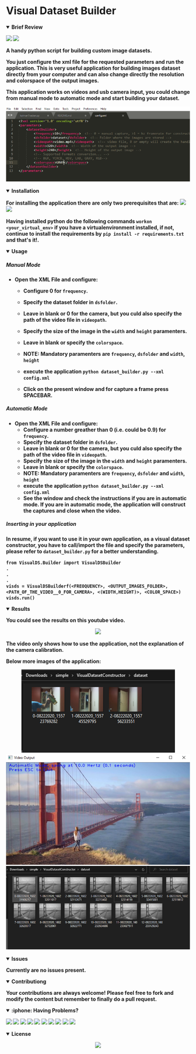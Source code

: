 # Visual Dataset Builder

<details open>
<summary> <b>Brief Review<b></summary>

[<img src="https://img.shields.io/badge/-Python-FFD43B?style=for-the-badge&logo=python&logoColor=white&labelColor=4B8BBE" />]()
[<img src="https://img.shields.io/badge/-OpenCV-001010?style=for-the-badge&logo=python&logoColor=white&labelColor=0000AB" />]()

<p align = "center">

A handy python script for building custom image datasets. 

You just configure the xml file for the requested parameters and run the application.  This is very useful application for building images dataset directly from your computer and can also change directly the resolution and colorspace of the output images.

This application works on videos and usb camera input, you could change from manual mode to automatic mode and start building your dataset.

<p align = "center">
  <img src = "https://github.com/issaiass/VisualDatasetBuilder/blob/master/imgs/xmlfile.PNG?raw=true">
</p>


</details>

<details open>
<summary> <b>Installation<b></summary>

For installing the application there are only two prerequisites that are:
[<img src="https://img.shields.io/badge/-OpenCV-001010?style=for-the-badge&logo=python&logoColor=white&labelColor=0000AB" />]()
[<img src="https://img.shields.io/badge/-Numpy-306998?style=for-the-badge&logo=python&logoColor=FFE873&labelColor=4B8BBE" />]()

Having installed python do the following commands `workon <your_virtual_env>` if you have a virtualenvironment installed, if not, continue to install the requirements by `pip install -r requirements.txt` and that's it!.

</details>


<details open>
<summary> <b>Usage<b></summary>

##### Manual Mode

- Open the XML File and configure:
  - Configure 0 for `frequency`.
  - Specify the dataset folder in `dsfolder`.
  - Leave in blank or 0 for the camera, but you culd also  specify the path of the video file in `videopath`.
  - Specify the size of the image in the `width` and `height` paramenters.
  - Leave in blank or specify the `colorspace`.

  - NOTE:  Mandatory paramenters are `frequency`, `dsfolder` and `width`, `height`
  - execute the application `python dataset_builder.py --xml config.xml`
  - Click on the present window and for capture a frame press SPACEBAR.

##### Automatic Mode

- Open the XML File and configure:
  - Configure a number greather than 0 (i.e. could be 0.9) for `frequency`.
  - Specify the dataset folder in `dsfolder`.
  - Leave in blank or 0 for the camera, but you culd also  specify the path of the video file in `videopath`.
  - Specify the size of the image in the `width` and `height` paramenters.
  - Leave in blank or specify the `colorspace`.
  - NOTE:  Mandatory paramenters are `frequency`, `dsfolder` and `width`, `height`
  - execute the application `python dataset_builder.py --xml config.xml`
  - See the window and check the instructions if you are in automatic mode.  If you are in automatic mode, the application will construct the captures and close when the video.

##### Inserting in your application

In resume, if you want to use it in your own application, as a visual dataset constructor, you have to call/import the file and specify the parameters, please refer to `dataset_builder.py` for a better understanding.

~~~
from VisualDS.Builder import VisualDSBuilder
.
.
.
visds = VisualDSBuilderf(<FREOQUENCY>, <OUTPUT_IMAGES_FOLDER>, <PATH_OF_THE_VIDEO__0_FOR_CAMERA>, <(WIDTH,HEIGHT)>, <COLOR_SPACE>)
visds.run()
~~~

</details>

<details open>
<summary> <b>Results<b></summary>

You could see the results on this youtube video.  

<p align="center">

<img src= "https://img.youtube.com/vi/JcSQ-o2mbb0/0.jpg" >

</p>

The video only shows how to use the application, not the explanation of the camera calibration.

Below more images of the application:

<p align = "center">
  <img src = "https://github.com/issaiass/VisualDatasetBuilder/blob/master/imgs/outputfolder.PNG?raw=true">
  <img src = "https://github.com/issaiass/VisualDatasetBuilder/blob/master/imgs/automode.PNG?raw=true">
  <img src = "https://github.com/issaiass/VisualDatasetBuilder/blob/master/imgs/autodataset.PNG?raw=true">
</p>


</details>

<details open>
<summary> <b>Issues<b></summary>

Currently are no issues present.

</details>

<details open>
<summary> <b>Contributiong<b></summary>

Your contributions are always welcome! Please feel free to fork and modify the content but remember to finally do a pull request.

</details>

<details open>
<summary> :iphone: <b>Having Problems?<b></summary>

<p align = "center">

[<img src="https://img.shields.io/badge/linkedin-%230077B5.svg?&style=for-the-badge&logo=linkedin&logoColor=white" />](https://www.linkedin.com/in/riawa)
[<img src="https://img.shields.io/badge/telegram-2CA5E0?style=for-the-badge&logo=telegram&logoColor=white"/>](https://t.me/issaiass)
[<img src="https://img.shields.io/badge/instagram-%23E4405F.svg?&style=for-the-badge&logo=instagram&logoColor=white">](https://www.instagram.com/daqsyspty/)
[<img src="https://img.shields.io/badge/twitter-%231DA1F2.svg?&style=for-the-badge&logo=twitter&logoColor=white" />](https://twitter.com/daqsyspty) 
[<img src ="https://img.shields.io/badge/facebook-%233b5998.svg?&style=for-the-badge&logo=facebook&logoColor=white%22">](https://www.facebook.com/daqsyspty)
[<img src="https://img.shields.io/badge/linkedin-%230077B5.svg?&style=for-the-badge&logo=linkedin&logoColor=white" />](https://www.linkedin.com/in/riawe)
[<img src="https://img.shields.io/badge/tiktok-%23000000.svg?&style=for-the-badge&logo=tiktok&logoColor=white" />](https://www.linkedin.com/in/riawe)
[<img src="https://img.shields.io/badge/whatsapp-%23075e54.svg?&style=for-the-badge&logo=whatsapp&logoColor=white" />](https://wa.me/50766168542?text=Hello%20Rangel)
[<img src="https://img.shields.io/badge/hotmail-%23ffbb00.svg?&style=for-the-badge&logo=hotmail&logoColor=white" />](mailto:issaiass@hotmail.com)
[<img src="https://img.shields.io/badge/gmail-%23D14836.svg?&style=for-the-badge&logo=gmail&logoColor=white" />](mailto:riawalles@gmail.com)

</p>

</details>

<details open>
<summary> <b>License<b></summary>
<p align = "center">
<img src= "https://mirrors.creativecommons.org/presskit/buttons/88x31/svg/by-sa.svg" />
</p>
</details>
